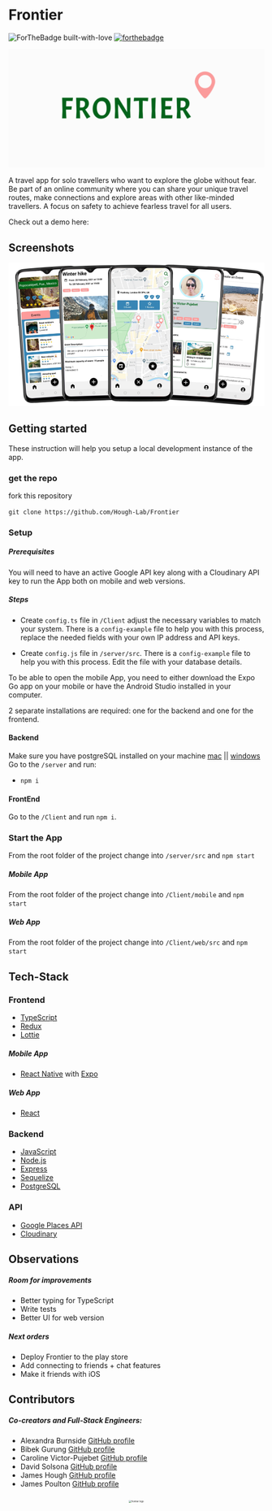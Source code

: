 # Frontier

<span align="center">![ForTheBadge built-with-love](https://ForTheBadge.com/images/badges/built-with-love.svg) [![forthebadge](https://forthebadge.com/images/badges/built-for-android.svg)](https://forthebadge.com) </span>

<p align="center">
 <img src="ReadMeFiles/Frontier-logo.gif" alt="frontier logo" style="zoom:50%;" >
</p>

A travel app for solo travellers who want to explore the globe without fear. Be part of an online community where you can share your unique travel routes, make connections and explore areas with other like-minded travellers. A focus on safety to achieve fearless travel for all users. 

Check out a demo here: 

## Screenshots

<p align="center">
 <img src="./ReadMeFiles/app-overview.png" >
</p>

## Getting started

These instruction will help you setup a local development instance of the app.

### get the repo

fork this repository

`git clone https://github.com/Hough-Lab/Frontier`

### Setup

##### Prerequisites

You will need to have an active Google API key along with a Cloudinary API key to run the App both on mobile and web versions.

##### Steps

- Create `config.ts` file in `/Client` adjust the necessary variables to match your system. There is a `config-example` file to help you with this process, replace the needed fields with your own IP address and API keys.

- Create `config.js` file in `/server/src`. There is a `config-example` file to help you with this process. Edit the file with your database details.

To be able to open the mobile App, you need to either download the Expo Go app on your mobile or have the Android Studio installed in your computer.

2 separate installations are required: one for the backend and one for the frontend.

#### Backend

Make sure you have postgreSQL installed on your machine [mac](https://www.postgresql.org/download/macosx/) || [windows](https://www.postgresql.org/download/windows/) 
Go to the `/server` and run:

- `npm i`

#### FrontEnd

Go to the `/Client` and run `npm i`.

### Start the App

From the root folder of the project change into `/server/src` and `npm start`

##### Mobile App

From the root folder of the project change into `/Client/mobile` and `npm start`

##### Web App

From the root folder of the project change into `/Client/web/src` and `npm start`

## Tech-Stack

### Frontend

- [TypeScript](https://www.typescriptlang.org)
- [Redux](https://redux.js.org/) 
- [Lottie](https://airbnb.io/lottie/#/) 

##### Mobile App

- [React Native](https://reactnative.dev/) with [Expo](https://expo.io/)

##### Web App

- [React](https://reactjs.org/)

### Backend

- [JavaScript](https://www.typescriptlang.org)
- [Node.js](https://nodejs.org/)
- [Express](https://expressjs.com)
- [Sequelize](https://sequelize.org/) 
- [PostgreSQL](https://www.postgresql.org/) 

### API

- [Google Places API](https://cloud.google.com/maps-platform/places)
- [Cloudinary](https://cloudinary.com/)

## Observations

##### Room for improvements

- Better typing for TypeScript
- Write tests
- Better UI for web version

##### Next orders

- Deploy Frontier to the play store
- Add connecting to friends + chat features
- Make it friends with iOS


## Contributors

##### Co-creators and Full-Stack Engineers:

- Alexandra Burnside [GitHub profile](https://www.github.com/aliburnside)
- Bibek Gurung [GitHub profile](https://www.github.com/bibekgurunguh)
- Caroline Victor-Pujebet [GitHub profile](https://www.github.com/Carolinevp)
- David Solsona [GitHub profile](https://www.github.com/davidsolsonapuertas)
- James Hough [GitHub profile](https://www.github.com/Hough-Lab)
- James Poulton [GitHub profile](https://www.github.com/JMPoulton33)


<p align="center">
 <img src="ReadMeFiles/paperPlaneEarth.gif" alt="frontier logo" style="zoom:30%" width="400" height="400" >
</p>

